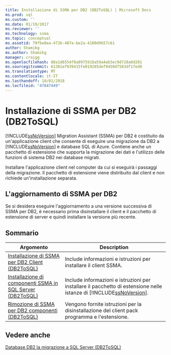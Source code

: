 ```yaml
---
title: Installazione di SSMA per DB2 (DB2ToSQL) | Microsoft Docs
ms.prod: sql
ms.custom: ''
ms.date: 01/19/2017
ms.reviewer: ''
ms.technology: ssma
ms.topic: conceptual
ms.assetid: 79fbe8ea-471b-407a-be2a-4100d9b57c61
author: Shamikg
ms.author: Shamikg
manager: craigg
ms.openlocfilehash: 88a1d6554f8a8975918a59a4ab3ec9d728a8d201
ms.sourcegitcommit: 61381ef939415fe019285def9450d7583df1fed0
ms.translationtype: MT
ms.contentlocale: it-IT
ms.lasthandoff: 10/01/2018
ms.locfileid: "47847449"
---
```

# <a name="installing-ssma-for-db2-db2tosql"></a>Installazione di SSMA per DB2 (DB2ToSQL)
[!INCLUDE[ssNoVersion](../../includes/ssnoversion-md.md)] Migration Assistant (SSMA) per DB2 è costituito da un'applicazione client che consente di eseguire una migrazione da DB2 a [!INCLUDE[ssNoVersion](../../includes/ssnoversion-md.md)] e database SQL di Azure. Contiene anche un pacchetto di estensione che supporta la migrazione dei dati e l'utilizzo delle funzioni di sistema DB2 nei database migrati.  
  
Installare l'applicazione client nel computer da cui si eseguirà i passaggi della migrazione. Il pacchetto di estensione viene distribuito dal client e non richiede un'installazione separata.  
  
## <a name="upgrading-ssma-for-db2"></a>L'aggiornamento di SSMA per DB2  
Se si desidera eseguire l'aggiornamento a una versione successiva di SSMA per DB2, è necessario prima disinstallare il client e il pacchetto di estensione di server e quindi installare la versione più recente.  
  
## <a name="contents"></a>Sommario  
  
|Argomento|Description|  
|---------|---------------|  
|[Installazione di SSMA per DB2 Client &#40;DB2ToSQL&#41;](../../ssma/db2/installing-ssma-for-db2-client-db2tosql.md)|Include informazioni e istruzioni per installare il client SSMA.|  
|[Installazione di componenti SSMA in SQL Server &#40;DB2ToSQL&#41;](../../ssma/db2/installing-ssma-components-on-sql-server-db2tosql.md)|Include informazioni e istruzioni per installare il pacchetto di estensione nelle istanze di [!INCLUDE[ssNoVersion](../../includes/ssnoversion-md.md)].|  
|[Rimozione di SSMA per DB2 componenti &#40;DB2ToSQL&#41;](../../ssma/db2/removing-ssma-for-db2-components-db2tosql.md)|Vengono fornite istruzioni per la disinstallazione del client pack programma e l'estensione.|  
  
## <a name="see-also"></a>Vedere anche  
[Database DB2 la migrazione a SQL Server &#40;DB2ToSQL&#41;](../../ssma/db2/migrating-db2-databases-to-sql-server-db2tosql.md)  
  

